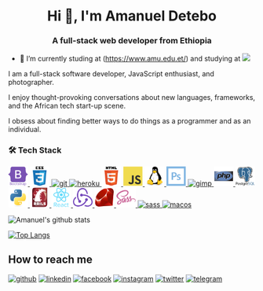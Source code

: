 <h1 align="center">Hi 👋, I'm Amanuel Detebo</h1>

<h3 align="center">A full-stack web developer from Ethiopia</h3>


- 🔭 I’m currently studing at (https://www.amu.edu.et/) and studying at ![](https://img.shields.io/badge/Microverse-blueviolet)

I am a full-stack software developer, JavaScript enthusiast, and photographer.

I enjoy thought-provoking conversations about new languages, frameworks, and the African tech start-up scene.

I obsess about finding better ways to do things as a programmer and as an individual.



 ### 🛠 Tech Stack  
<a href="https://getbootstrap.com" target="_blank"> <img src="https://raw.githubusercontent.com/devicons/devicon/master/icons/bootstrap/bootstrap-plain-wordmark.svg" alt="bootstrap" width="40" height="40"/> </a> <a href="https://www.w3schools.com/css/" target="_blank"> <img src="https://raw.githubusercontent.com/devicons/devicon/master/icons/css3/css3-original-wordmark.svg" alt="css3" width="40" height="40"/> </a> <a href="http://git-scm.com/" target="_blank"> <img src="https://www.vectorlogo.zone/logos/git-scm/git-scm-icon.svg" alt="git" width="40" height="40"/> </a> <a href="https://heroku.com" target="_blank"> <img src="https://www.vectorlogo.zone/logos/heroku/heroku-icon.svg" alt="heroku" width="40" height="40"/> </a> <a href="https://www.w3.org/html/" target="_blank"> <img src="https://raw.githubusercontent.com/devicons/devicon/master/icons/html5/html5-original-wordmark.svg" alt="html5" width="40" height="40"/> </a> <a href="https://developer.mozilla.org/en-US/docs/Web/JavaScript" target="_blank"> <img src="https://raw.githubusercontent.com/devicons/devicon/master/icons/javascript/javascript-original.svg" alt="javascript" width="40" height="40"/> </a> <a href="https://www.linux.org/" target="_blank"> <img src="https://raw.githubusercontent.com/devicons/devicon/master/icons/linux/linux-original.svg" alt="linux" width="40" height="40"/> </a> <a href="https://www.photoshop.com/en" target="_blank"> <img src="https://raw.githubusercontent.com/devicons/devicon/master/icons/photoshop/photoshop-line.svg" alt="photoshop" width="40" height="40"/> </a> <a href="https://gimp.org/" target="_blank"> <img src="https://i.ibb.co/1RwNPQ8/wilber-big.png" alt="gimp" width="40" height="40"/> </a> <a href="https://www.php.net" target="_blank"> <img src="https://raw.githubusercontent.com/devicons/devicon/master/icons/php/php-original.svg" alt="php" width="40" height="40"/> </a> <a href="https://www.postgresql.org" target="_blank"> <img src="https://raw.githubusercontent.com/devicons/devicon/master/icons/postgresql/postgresql-original-wordmark.svg" alt="postgresql" width="40" height="40"/> </a> <a href="https://www.python.org" target="_blank"> <img src="https://raw.githubusercontent.com/devicons/devicon/master/icons/python/python-original.svg" alt="python" width="40" height="40"/> </a> <a href="https://rubyonrails.org" target="_blank"> <img src="https://raw.githubusercontent.com/devicons/devicon/master/icons/rails/rails-original-wordmark.svg" alt="rails" width="40" height="40"/> </a> <a href="https://reactjs.org/" target="_blank"> <img src="https://raw.githubusercontent.com/devicons/devicon/master/icons/react/react-original-wordmark.svg" alt="react" width="40" height="40"/> </a> <a href="https://redux.js.org" target="_blank"> <img src="https://raw.githubusercontent.com/devicons/devicon/master/icons/redux/redux-original.svg" alt="redux" width="40" height="40"/> </a> <a href="https://www.ruby-lang.org/en/" target="_blank"> <img src="https://raw.githubusercontent.com/devicons/devicon/master/icons/ruby/ruby-original.svg" alt="ruby" width="40" height="40"/> </a> <a href="https://sass-lang.com" target="_blank"> <img src="https://raw.githubusercontent.com/devicons/devicon/master/icons/sass/sass-original.svg" alt="sass" width="40" height="40"/> </a><a href="https://haml.info/" target="_blank"> <img src="https://i.ibb.co/SX8yHk0/haml-logo.png" alt="sass" width="40" height="40"/> </a><a href="https://www.apple.com/macos" target="_blank"> <img src="https://i.ibb.co/5YnVBnN/macos.jpg" alt="macos" width="40" height="40"/> </a>
</p>

 ![Amanuel's github stats](https://github-readme-stats.vercel.app/api?username=Emmanuel130)

 [![Top Langs](https://github-readme-stats.vercel.app/api/top-langs/?username=Emmanuel130&layout=compact)](https://github.com/anuraghazra/github-readme-stats)  
             
## How to reach me
[<img src='https://cdn.jsdelivr.net/npm/simple-icons@3.0.1/icons/github.svg' alt='github' height='40'>](https://github.com/Emmanuel130)  [<img src='https://cdn.jsdelivr.net/npm/simple-icons@3.0.1/icons/linkedin.svg' alt='linkedin' height='40'>](https://www.linkedin.com/in/amanuel-detebo-482aa8235/)  [<img src='https://cdn.jsdelivr.net/npm/simple-icons@3.0.1/icons/facebook.svg' alt='facebook' height='40'>](https://www.facebook.com/profile.php?id=100009503526700)  [<img src='https://cdn.jsdelivr.net/npm/simple-icons@3.0.1/icons/instagram.svg' alt='instagram' height='40'>](https://www.instagram.com/young_manixo/)  [<img src='https://cdn.jsdelivr.net/npm/simple-icons@3.0.1/icons/twitter.svg' alt='twitter' height='40'>](https://twitter.com/Young_ManiXO)  [<img src='https://cdn.jsdelivr.net/npm/simple-icons@3.0.1/icons/telegram.svg' alt='telegram' height='40'>](https://www.telegram.com/YoungManiXO)  
